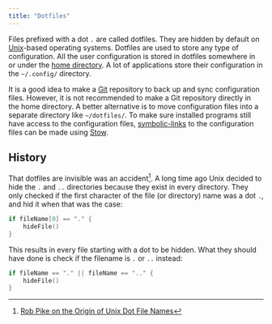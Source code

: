 ```yaml
---
title: "Dotfiles"
---
```


Files prefixed with a dot `.` are called dotfiles.
They are hidden by default on [Unix](unix)-based operating systems.
Dotfiles are used to store any type of configuration.
All the user configuration is stored in dotfiles somewhere in or under the [home directory](home-directory).
A lot of applications store their configuration in the `~/.config/` directory.

It is a good idea to make a [Git](git) repository to back up and sync configuration files.
However, it is not recommended to make a Git repository directly in the home directory.
A better alternative is to move configuration files into a separate directory like `~/dotfiles/`. To make sure installed programs still have access to the configuration files,
[symbolic-links](symbolic-link) to the configuration files can be made using [Stow](stow).

## History
That dotfiles are invisible was an accident[^1].
A long time ago Unix decided to hide the `.` and `..` directories because they exist in every directory.
They only checked if the first character of the file (or directory) name was a dot `.`,
and hid it when that was the case:

```go
if fileName[0] == "." {
    hideFile()
}
```

[^1]: [Rob Pike on the Origin of Unix Dot File Names](http://xahlee.info/UnixResource_dir/writ/unix_origin_of_dot_filename.html)

This results in every file starting with a dot to be hidden.
What they should have done is check if the filename is `.` or `..` instead:

```go
if fileName == "." || fileName == ".." {
    hideFile()
}
```
